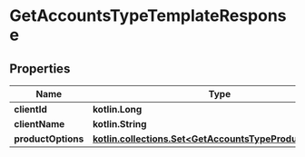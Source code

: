 
# GetAccountsTypeTemplateResponse

## Properties
| Name | Type | Description | Notes |
| ------------ | ------------- | ------------- | ------------- |
| **clientId** | **kotlin.Long** |  |  [optional] |
| **clientName** | **kotlin.String** |  |  [optional] |
| **productOptions** | [**kotlin.collections.Set&lt;GetAccountsTypeProductOptions&gt;**](GetAccountsTypeProductOptions.md) |  |  [optional] |



